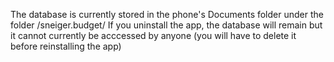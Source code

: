 The database is currently stored in the phone's Documents folder under the folder /sneiger.budget/
If you uninstall the app, the database will remain but it cannot currently be acccessed by anyone (you will have to delete it before reinstalling the app)
